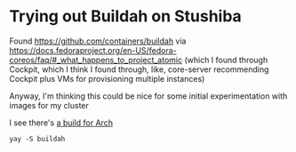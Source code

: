 # Trying out Buildah on Stushiba

Found https://github.com/containers/buildah via https://docs.fedoraproject.org/en-US/fedora-coreos/faq/#_what_happens_to_project_atomic (which I found through Cockpit, which I think I found through, like, core-server recommending Cockpit plus VMs for provisioning multiple instances)

Anyway, I'm thinking this could be nice for some initial experimentation with images for my cluster

I see there's [a build for Arch](https://github.com/containers/buildah/blob/master/install.md#arch-linux)

`yay -S buildah`

